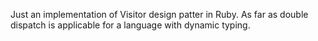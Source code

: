 Just an implementation of Visitor design patter in Ruby. As far as double dispatch is applicable for a language with dynamic typing.
